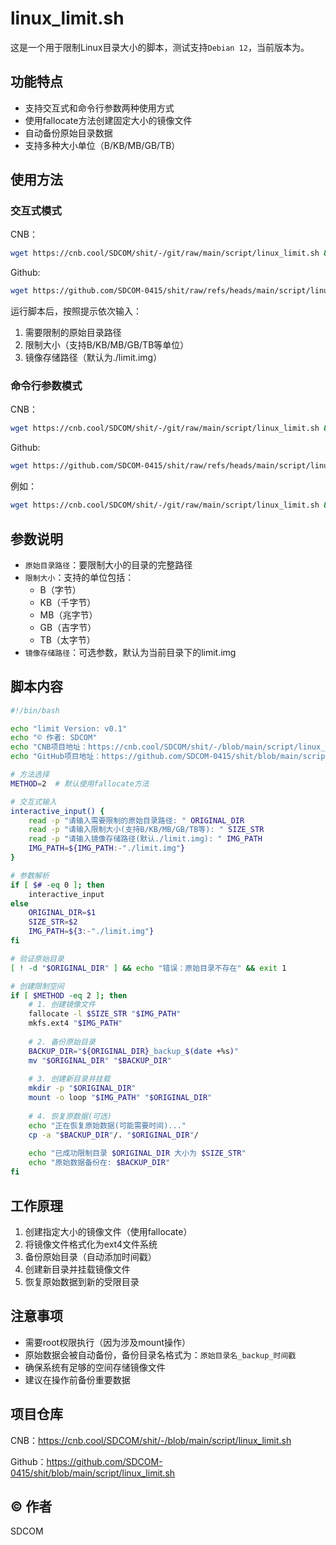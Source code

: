 # linux_limit.sh

这是一个用于限制Linux目录大小的脚本，测试支持`Debian 12`，当前版本为<Badge type="tip" text="v1.0" />。

## 功能特点

- 支持交互式和命令行参数两种使用方式
- 使用fallocate方法创建固定大小的镜像文件
- 自动备份原始目录数据
- 支持多种大小单位（B/KB/MB/GB/TB）

## 使用方法

### 交互式模式

CNB：
```bash
wget https://cnb.cool/SDCOM/shit/-/git/raw/main/script/linux_limit.sh && sudo chmod +x ./linux_limit.sh && sudo ./linux_limit.sh
```
Github:
```bash
wget https://github.com/SDCOM-0415/shit/raw/refs/heads/main/script/linux_limit.sh && sudo chmod +x ./linux_limit.sh && sudo ./linux_limit.sh
```

运行脚本后，按照提示依次输入：
1. 需要限制的原始目录路径
2. 限制大小（支持B/KB/MB/GB/TB等单位）
3. 镜像存储路径（默认为./limit.img）

### 命令行参数模式

CNB：
```bash
wget https://cnb.cool/SDCOM/shit/-/git/raw/main/script/linux_limit.sh && sudo chmod +x ./linux_limit.sh && sudo ./linux_limit.sh <原始目录> <大小> <镜像存储路径> 
```
Github:
```bash
wget https://github.com/SDCOM-0415/shit/raw/refs/heads/main/script/linux_limit.sh && sudo chmod +x ./linux_limit.sh && sudo ./linux_limit.sh <原始目录> <大小> <镜像存储路径> 
```

例如：
```bash
wget https://cnb.cool/SDCOM/shit/-/git/raw/main/script/linux_limit.sh && sudo chmod +x ./linux_limit.sh && sudo ./linux_limit.sh /path/to/directory 10GB /path/to/limit.img
```

## 参数说明

- `原始目录路径`：要限制大小的目录的完整路径
- `限制大小`：支持的单位包括：
  - B（字节）
  - KB（千字节）
  - MB（兆字节）
  - GB（吉字节）
  - TB（太字节）
- `镜像存储路径`：可选参数，默认为当前目录下的limit.img

## 脚本内容
```bash
#!/bin/bash

echo "limit Version: v0.1"
echo "© 作者: SDCOM"
echo "CNB项目地址：https://cnb.cool/SDCOM/shit/-/blob/main/script/linux_limit.sh"
echo "GitHub项目地址：https://github.com/SDCOM-0415/shit/blob/main/script/linux_limit.sh"

# 方法选择
METHOD=2  # 默认使用fallocate方法

# 交互式输入
interactive_input() {
    read -p "请输入需要限制的原始目录路径: " ORIGINAL_DIR
    read -p "请输入限制大小(支持B/KB/MB/GB/TB等): " SIZE_STR
    read -p "请输入镜像存储路径(默认./limit.img): " IMG_PATH
    IMG_PATH=${IMG_PATH:-"./limit.img"}
}

# 参数解析
if [ $# -eq 0 ]; then
    interactive_input
else
    ORIGINAL_DIR=$1
    SIZE_STR=$2
    IMG_PATH=${3:-"./limit.img"}
fi

# 验证原始目录
[ ! -d "$ORIGINAL_DIR" ] && echo "错误：原始目录不存在" && exit 1

# 创建限制空间
if [ $METHOD -eq 2 ]; then
    # 1. 创建镜像文件
    fallocate -l $SIZE_STR "$IMG_PATH"
    mkfs.ext4 "$IMG_PATH"
    
    # 2. 备份原始目录
    BACKUP_DIR="${ORIGINAL_DIR}_backup_$(date +%s)"
    mv "$ORIGINAL_DIR" "$BACKUP_DIR"
    
    # 3. 创建新目录并挂载
    mkdir -p "$ORIGINAL_DIR"
    mount -o loop "$IMG_PATH" "$ORIGINAL_DIR"
    
    # 4. 恢复原数据(可选)
    echo "正在恢复原始数据(可能需要时间)..."
    cp -a "$BACKUP_DIR"/. "$ORIGINAL_DIR"/
    
    echo "已成功限制目录 $ORIGINAL_DIR 大小为 $SIZE_STR"
    echo "原始数据备份在: $BACKUP_DIR"
fi

```

## 工作原理

1. 创建指定大小的镜像文件（使用fallocate）
2. 将镜像文件格式化为ext4文件系统
3. 备份原始目录（自动添加时间戳）
4. 创建新目录并挂载镜像文件
5. 恢复原始数据到新的受限目录

## 注意事项

- 需要root权限执行（因为涉及mount操作）
- 原始数据会被自动备份，备份目录名格式为：`原始目录名_backup_时间戳`
- 确保系统有足够的空间存储镜像文件
- 建议在操作前备份重要数据

## 项目仓库

CNB：https://cnb.cool/SDCOM/shit/-/blob/main/script/linux_limit.sh

Github：https://github.com/SDCOM-0415/shit/blob/main/script/linux_limit.sh

## © 作者

SDCOM